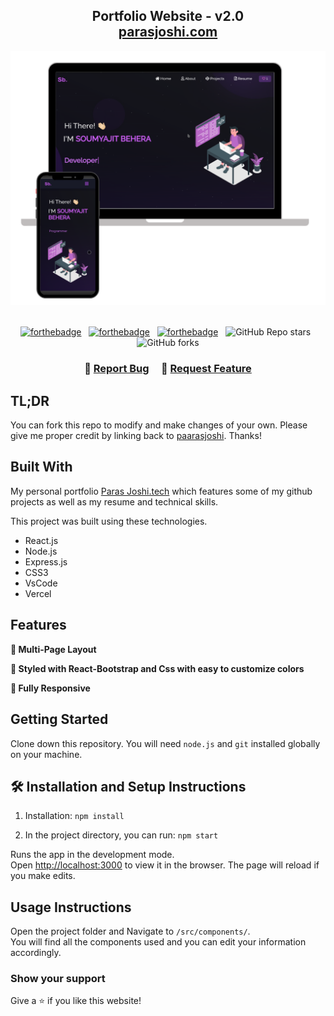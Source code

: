 <h2 align="center">
  Portfolio Website - v2.0<br/>
  <a href="https://parasjoshi.vercel.app/" target="_blank">parasjoshi.com</a>
</h2>
<div align="center">
  <img alt="Demo" src="./Images/readme-img1.png" />
</div>

<br/>

<center>

[![forthebadge](https://forthebadge.com/images/badges/built-with-love.svg)](https://forthebadge.com) &nbsp;
[![forthebadge](https://forthebadge.com/images/badges/made-with-javascript.svg)](https://forthebadge.com) &nbsp;
[![forthebadge](https://forthebadge.com/images/badges/open-source.svg)](https://forthebadge.com) &nbsp;
![GitHub Repo stars](https://img.shields.io/github/stars/paarasjoshi/Portfolio?color=red&logo=github&style=for-the-badge) &nbsp;
![GitHub forks](https://img.shields.io/github/forks/paarasjoshi/Portfolio?color=red&logo=github&style=for-the-badge)

</center>

<h3 align="center">
    🔹
    <a href="https://github.com/paarasjoshi/Portfolio/issues">Report Bug</a> &nbsp; &nbsp;
    🔹
    <a href="https://github.com/paarasjoshi/Portfolio/issues">Request Feature</a>
</h3>

## TL;DR

You can fork this repo to modify and make changes of your own. Please give me proper credit by linking back to [paarasjoshi](https://github.com/paarasjoshi/Portfolio). Thanks!

## Built With

My personal portfolio <a href="https://paarasjoshi.vercel.app/" target="_blank">Paras Joshi.tech</a> which features some of my github projects as well as my resume and technical skills.<br/>

This project was built using these technologies.

- React.js
- Node.js
- Express.js
- CSS3
- VsCode
- Vercel

## Features

**📖 Multi-Page Layout**

**🎨 Styled with React-Bootstrap and Css with easy to customize colors**

**📱 Fully Responsive**

## Getting Started

Clone down this repository. You will need `node.js` and `git` installed globally on your machine.

## 🛠 Installation and Setup Instructions

1. Installation: `npm install`

2. In the project directory, you can run: `npm start`

Runs the app in the development mode.\
Open [http://localhost:3000](http://localhost:3000) to view it in the browser.
The page will reload if you make edits.

## Usage Instructions

Open the project folder and Navigate to `/src/components/`. <br/>
You will find all the components used and you can edit your information accordingly.

### Show your support

Give a ⭐ if you like this website!

<!-- <a href="https://www.buymeacoffee.com/soumyajit4419" target="_blank"><img src="https://cdn.buymeacoffee.com/buttons/v2/default-violet.png" alt="Buy Me A Coffee" height= "60px" width= "217px" ></a> -->
